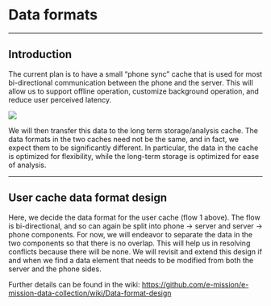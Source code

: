 # Data formats

----
## Introduction

The current plan is to have a small “phone sync” cache that is used for most bi-directional communication between the phone and the server. This will allow us to support offline operation, customize background operation, and reduce user perceived latency.

![][dataformat.architecture]

We will then transfer this data to the long term storage/analysis cache. The data formats in the two caches need not be the same, and in fact, we expect them to be significantly different. In particular, the data in the cache is optimized for flexibility, while the long-term storage is optimized for ease of analysis.

----
## User cache data format design

Here, we decide the data format for the user cache (flow 1 above). The flow is bi-directional, and so can again be split into phone -> server and server -> phone components. For now, we will endeavor to separate the data in the two components so that there is no overlap. This will help us in resolving conflicts because there will be none. We will revisit and extend this design if and when we find a data element that needs to be modified from both the server and the phone sides.

Further details can be found in the wiki:
https://github.com/e-mission/e-mission-data-collection/wiki/Data-format-design

[dataformat.architecture]: http://www.cs.berkeley.edu/~shankari/figs/dataformat.architecture.png
